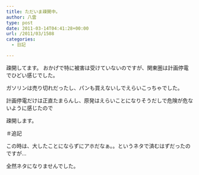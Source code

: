 ```yaml
---
title: ただいま疎開中。
author: 八雲
type: post
date: 2011-03-14T04:41:28+00:00
url: /2011/03/1508
categories:
  - 日記

---
```

疎開してます。 おかげで特に被害は受けていないのですが、関東圏は計画停電でひどい感じでした。
  
ガソリンは売り切れだったし、パンも買えないしでえらいこっちゃでした。
  
計画停電だけは正直たまらんし、原発はえらいことになりそうだしで危険が危ないように感じたので
  
疎開します。

＃追記
  
この時は、大したことにならずにアホだなぁ。。というネタで済むはずだったのですが…
  
全然ネタになりませんでした。